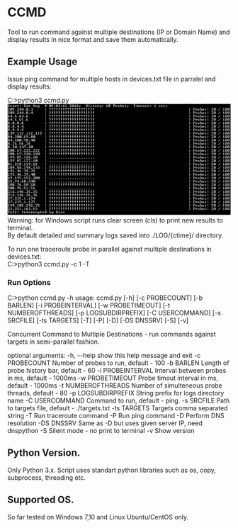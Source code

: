 # CCMD
Tool to run command against multiple destinations (IP or Domain Name) and display results in nice format and save them automatically. 

## Example Usage
Issue ping command for multiple hosts in devices.txt file in parralel and display results:

C:\>python3 ccmd.py
<img src="winExample.jpg">  
Warning: for Windows script runs clear screen (cls) to print new results to terminal.  
By default detailed and summary logs saved into ./LOG/{ctime}/ directory.  

To run one traceroute probe in parallel against multiple destinations in devices.txt:  
C:\>python3 ccmd.py -c 1 -T

### Run Options
C:\>python ccmd.py -h
usage: ccmd.py [-h] [-c PROBECOUNT] [-b BARLEN] [-i PROBEINTERVAL]
               [-w PROBETIMEOUT] [-t NUMBEROFTHREADS] [-p LOGSUBDIRPREFIX]
               [-C USERCOMMAND] [-s SRCFILE] [-ts TARGETS] [-T] [-P] [-D]
               [-DS DNSSRV] [-S] [-v]

Concurrent Command to Multiple Destinations - run commands against targets in
semi-parallel fashion.

optional arguments:
  -h, --help          show this help message and exit
  -c PROBECOUNT       Number of probes to run, default - 100
  -b BARLEN           Length of probe history bar, default - 60
  -i PROBEINTERVAL    Interval between probes in ms, default - 1000ms
  -w PROBETIMEOUT     Probe timout interval in ms, default - 1000ms
  -t NUMBEROFTHREADS  Number of simulteneous probe threads, default - 80
  -p LOGSUBDIRPREFIX  String prefix for logs directory name
  -C USERCOMMAND      Command to run, default - ping.
  -s SRCFILE          Path to targets file, default - ./targets.txt
  -ts TARGETS         Targets comma separated string
  -T                  Run traceroute command
  -P                  Run ping command
  -D                  Perform DNS resolution
  -DS DNSSRV          Same as -D but uses given server IP, need dnspython
  -S                  Silent mode - no print to terminal
  -v                  Show version

## Python Version.
Only Python 3.x. Script uses standart python libraries such as os, copy, subprocess, threading etc.

## Supported OS.
So far tested on Windows 7,10 and Linux Ubuntu/CentOS only.
